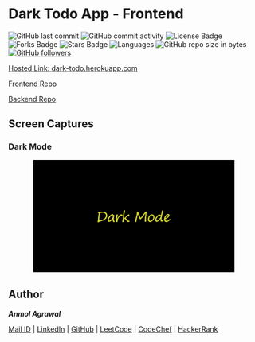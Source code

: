 # Dark Todo App - Frontend

![GitHub last commit](https://img.shields.io/github/last-commit/Anmol53/todo-frontend) 
![GitHub commit activity](https://img.shields.io/github/commit-activity/y/Anmol53/todo-frontend?color=%23ff9900)
![License Badge](https://img.shields.io/github/license/Anmol53/todo-frontend)
![Forks Badge](https://img.shields.io/github/forks/Anmol53/todo-frontend)
![Stars Badge](https://img.shields.io/github/stars/Anmol53todo-frontendg)
![Languages](https://img.shields.io/badge/languages-Javascript%2C%20HTML%2C%20CSS-yellow.svg)
![GitHub repo size in bytes](https://img.shields.io/github/repo-size/Anmol53/todo-frontend)
[![GitHub followers](https://img.shields.io/github/followers/Anmol53?label=Follow&style=social)](https://github.com/Anmol53?tab=followers)


[Hosted Link: dark-todo.herokuapp.com](https://dark-todo.herokuapp.com/)

[Frontend Repo](https://github.com/Anmol53/todo-frontend)

[Backend Repo](https://github.com/Anmol53/todo-backend)

## Screen Captures

### Dark Mode
<p align="center">
    <img src="https://github.com/Anmol53/todo-frontend/blob/master/dark.gif" width="80%">
</p>

## Author
***Anmol Agrawal***

[Mail ID](mailto:anmol.ag53@gmail.com?subject=[GitHub]) | [LinkedIn](https://www.linkedin.com/in/anmol-53/) | [GitHub](https://github.com/Anmol53/) | [LeetCode](https://leetcode.com/anmol_53/) | [CodeChef](https://www.codechef.com/users/uniquecoder_) | [HackerRank](https://www.hackerrank.com/anmol_53)
